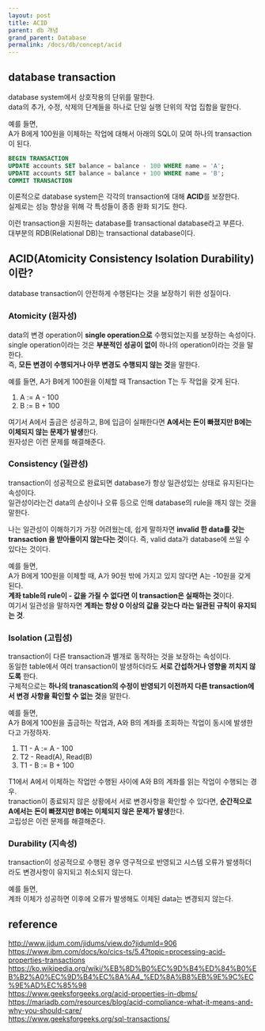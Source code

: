 ```yaml
---
layout: post
title: ACID
parent: db 개념
grand_parent: Database
permalink: /docs/db/concept/acid
---
```


## database transaction

database system에서 상호작용의 단위를 말한다.  
data의 추가, 수정, 삭제의 단계들을 하나로 단일 실행 단위의 작업 집합을 말한다.

예를 들면,  
A가 B에게 100원을 이체하는 작업에 대해서 아래의 SQL이 모여 하나의 transaction이 된다.  
```sql
BEGIN TRANSACTION
UPDATE accounts SET balance = balance - 100 WHERE name = 'A';
UPDATE accounts SET balance = balance + 100 WHERE name = 'B';
COMMIT TRANSACTION
```

이론적으로 database system은 각각의 transaction에 대해 **ACID**를 보장한다.  
실제로는 성능 향상을 위해 각 특성들이 종종 완화 되기도 한다.

이런 transaction을 지원하는 database를 transactional database라고 부른다.  
대부분의 RDB(Relational DB)는 transactional database이다.


## ACID(Atomicity Consistency Isolation Durability) 이란?

database transaction이 안전하게 수행된다는 것을 보장하기 위한 성질이다.  

### Atomicity (원자성)

data의 변경 operation이 **single operation으로** 수행되었는지를 보장하는 속성이다.  
single operation이라는 것은 **부분적인 성공이 없이** 하나의 operation이라는 것을 말한다.  
즉, **모든 변경이 수행되거나 아무 변경도 수행되지 않는 것**을 말한다.

예를 들면,
A가 B에게 100원을 이체할 때 Transaction T는 두 작업을 갖게 된다.
1. A := A - 100
2. B := B + 100  

여기서 A에서 출금은 성공하고, B에 입금이 실패한다면 **A에서는 돈이 빠졌지만 B에는 이체되지 않는 문제가 발생**한다.  
원자성은 이런 문제를 해결해준다.

### Consistency (일관성)

transaction이 성공적으로 완료되면 database가 항상 일관성있는 상태로 유지된다는 속성이다.  
일관성이라는건 data의 손상이나 오류 등으로 인해 database의 rule을 깨지 않는 것을 말한다.  

나는 일관성이 이해하기가 가장 어려웠는데, 쉽게 말하자면 **invalid 한 data를 갖는 transaction 을 받아들이지 않는다는 것**이다.
즉, valid data가 database에 쓰일 수 있다는 것이다.

예를 들면,  
A가 B에게 100원을 이체할 때, A가 90원 밖에 가지고 있지 않다면 A는 -10원을 갖게 된다.  
**계좌 table의 rule이 - 값을 가질 수 없다면 이 transaction은 실패하는 것**이다.  
여기서 일관성을 말하자면 **계좌는 항상 0 이상의 값을 갖는다 라는 일관된 규칙이 유지되는 것**.

### Isolation (고립성)

transaction이 다른 transaction과 별개로 동작하는 것을 보장하는 속성이다.  
동일한 table에서 여러 transaction이 발생하더라도 **서로 간섭하거나 영향을 끼치지 않도록** 한다.  
구체적으로는 **하나의 tranascation의 수정이 반영되기 이전까지 다른 transaction에서 변경 사항을 확인할 수 없는 것**을 말한다.

예를 들면,  
A가 B에게 100원을 출금하는 작업과, A와 B의 계좌를 조회하는 작업이 동시에 발생한다고 가정하자.
1. T1 - A := A - 100
2. T2 - Read(A), Read(B)
3. T1 - B := B + 100

T1에서 A에서 이체하는 작업만 수행된 사이에 A와 B의 계좌를 읽는 작업이 수행되는 경우.  
tranaction이 종료되지 않은 상황에서 서로 변경사항을 확인할 수 있다면, **순간적으로 A에서는 돈이 빠졌지만 B에는 이체되지 않은 문제가 발생**한다.  
고립성은 이런 문제를 해결해준다.  

### Durability (지속성)

transaction이 성공적으로 수행된 경우 영구적으로 반영되고 시스템 오류가 발생하더라도 변경사항이 유지되고 취소되지 않는다.

예를 들면,  
계좌 이체가 성공하면 이후에 오류가 발생해도 이체된 data는 변경되지 않는다.


## reference

http://www.jidum.com/jidums/view.do?jidumId=906  
https://www.ibm.com/docs/ko/cics-ts/5.4?topic=processing-acid-properties-transactions  
https://ko.wikipedia.org/wiki/%EB%8D%B0%EC%9D%B4%ED%84%B0%EB%B2%A0%EC%9D%B4%EC%8A%A4_%ED%8A%B8%EB%9E%9C%EC%9E%AD%EC%85%98  
https://www.geeksforgeeks.org/acid-properties-in-dbms/  
https://mariadb.com/resources/blog/acid-compliance-what-it-means-and-why-you-should-care/  
https://www.geeksforgeeks.org/sql-transactions/  